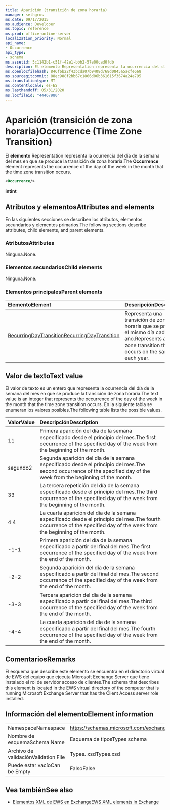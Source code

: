 ```yaml
---
title: Aparición (transición de zona horaria)
manager: sethgros
ms.date: 09/17/2015
ms.audience: Developer
ms.topic: reference
ms.prod: office-online-server
localization_priority: Normal
api_name:
- Occurrence
api_type:
- schema
ms.assetid: 5c1142b1-c51f-42e1-bbb2-57e00cad0fdb
description: El elemento Representation representa la ocurrencia del día de la semana del mes en que se produce la transición de zona horaria.
ms.openlocfilehash: 846f6b22f43bcda07b9408d768d0845a5acfe668
ms.sourcegitcommit: 88ec988f2bb67c1866d06b361615f3674a24e795
ms.translationtype: MT
ms.contentlocale: es-ES
ms.lasthandoff: 05/31/2020
ms.locfileid: "44467980"
---
```

# <a name="occurrence-time-zone-transition"></a><span data-ttu-id="cbcd1-103">Aparición (transición de zona horaria)</span><span class="sxs-lookup"><span data-stu-id="cbcd1-103">Occurrence (Time Zone Transition)</span></span>

<span data-ttu-id="cbcd1-104">El **elemento** Representation representa la ocurrencia del día de la semana del mes en que se produce la transición de zona horaria.</span><span class="sxs-lookup"><span data-stu-id="cbcd1-104">The **Occurrence** element represents the occurrence of the day of the week in the month that the time zone transition occurs.</span></span> 
  
```xml
<Occurrence/>
```

<span data-ttu-id="cbcd1-105">**int**</span><span class="sxs-lookup"><span data-stu-id="cbcd1-105">**int**</span></span>

## <a name="attributes-and-elements"></a><span data-ttu-id="cbcd1-106">Atributos y elementos</span><span class="sxs-lookup"><span data-stu-id="cbcd1-106">Attributes and elements</span></span>

<span data-ttu-id="cbcd1-107">En las siguientes secciones se describen los atributos, elementos secundarios y elementos primarios.</span><span class="sxs-lookup"><span data-stu-id="cbcd1-107">The following sections describe attributes, child elements, and parent elements.</span></span>
  
### <a name="attributes"></a><span data-ttu-id="cbcd1-108">Atributos</span><span class="sxs-lookup"><span data-stu-id="cbcd1-108">Attributes</span></span>

<span data-ttu-id="cbcd1-109">Ninguna.</span><span class="sxs-lookup"><span data-stu-id="cbcd1-109">None.</span></span>
  
### <a name="child-elements"></a><span data-ttu-id="cbcd1-110">Elementos secundarios</span><span class="sxs-lookup"><span data-stu-id="cbcd1-110">Child elements</span></span>

<span data-ttu-id="cbcd1-111">Ninguna.</span><span class="sxs-lookup"><span data-stu-id="cbcd1-111">None.</span></span>
  
### <a name="parent-elements"></a><span data-ttu-id="cbcd1-112">Elementos principales</span><span class="sxs-lookup"><span data-stu-id="cbcd1-112">Parent elements</span></span>

|<span data-ttu-id="cbcd1-113">**Elemento**</span><span class="sxs-lookup"><span data-stu-id="cbcd1-113">**Element**</span></span>|<span data-ttu-id="cbcd1-114">**Descripción**</span><span class="sxs-lookup"><span data-stu-id="cbcd1-114">**Description**</span></span>|
|:-----|:-----|
|[<span data-ttu-id="cbcd1-115">RecurringDayTransition</span><span class="sxs-lookup"><span data-stu-id="cbcd1-115">RecurringDayTransition</span></span>](recurringdaytransition.md) <br/> |<span data-ttu-id="cbcd1-116">Representa una transición de zona horaria que se produce el mismo día cada año.</span><span class="sxs-lookup"><span data-stu-id="cbcd1-116">Represents a time zone transition that occurs on the same day each year.</span></span>  <br/> |
   
## <a name="text-value"></a><span data-ttu-id="cbcd1-117">Valor de texto</span><span class="sxs-lookup"><span data-stu-id="cbcd1-117">Text value</span></span>

<span data-ttu-id="cbcd1-118">El valor de texto es un entero que representa la ocurrencia del día de la semana del mes en que se produce la transición de zona horaria.</span><span class="sxs-lookup"><span data-stu-id="cbcd1-118">The text value is an integer that represents the occurrence of the day of the week in the month that the time zone transition occurs.</span></span> <span data-ttu-id="cbcd1-119">En la siguiente tabla se enumeran los valores posibles.</span><span class="sxs-lookup"><span data-stu-id="cbcd1-119">The following table lists the possible values.</span></span>
  
|<span data-ttu-id="cbcd1-120">**Valor**</span><span class="sxs-lookup"><span data-stu-id="cbcd1-120">**Value**</span></span>|<span data-ttu-id="cbcd1-121">**Descripción**</span><span class="sxs-lookup"><span data-stu-id="cbcd1-121">**Description**</span></span>|
|:-----|:-----|
|<span data-ttu-id="cbcd1-122">1</span><span class="sxs-lookup"><span data-stu-id="cbcd1-122">1</span></span>  <br/> |<span data-ttu-id="cbcd1-123">Primera aparición del día de la semana especificado desde el principio del mes.</span><span class="sxs-lookup"><span data-stu-id="cbcd1-123">The first occurrence of the specified day of the week from the beginning of the month.</span></span>  <br/> |
|<span data-ttu-id="cbcd1-124">segundo</span><span class="sxs-lookup"><span data-stu-id="cbcd1-124">2</span></span>  <br/> |<span data-ttu-id="cbcd1-125">Segunda aparición del día de la semana especificado desde el principio del mes.</span><span class="sxs-lookup"><span data-stu-id="cbcd1-125">The second occurrence of the specified day of the week from the beginning of the month.</span></span>  <br/> |
|<span data-ttu-id="cbcd1-126">3</span><span class="sxs-lookup"><span data-stu-id="cbcd1-126">3</span></span>  <br/> |<span data-ttu-id="cbcd1-127">La tercera repetición del día de la semana especificado desde el principio del mes.</span><span class="sxs-lookup"><span data-stu-id="cbcd1-127">The third occurrence of the specified day of the week from the beginning of the month.</span></span>  <br/> |
|<span data-ttu-id="cbcd1-128">4 </span><span class="sxs-lookup"><span data-stu-id="cbcd1-128">4</span></span>  <br/> |<span data-ttu-id="cbcd1-129">La cuarta aparición del día de la semana especificado desde el principio del mes.</span><span class="sxs-lookup"><span data-stu-id="cbcd1-129">The fourth occurrence of the specified day of the week from the beginning of the month.</span></span>  <br/> |
|<span data-ttu-id="cbcd1-130">-1</span><span class="sxs-lookup"><span data-stu-id="cbcd1-130">-1</span></span>  <br/> |<span data-ttu-id="cbcd1-131">Primera aparición del día de la semana especificado a partir del final del mes.</span><span class="sxs-lookup"><span data-stu-id="cbcd1-131">The first occurrence of the specified day of the week from the end of the month.</span></span>  <br/> |
|<span data-ttu-id="cbcd1-132">-2</span><span class="sxs-lookup"><span data-stu-id="cbcd1-132">-2</span></span>  <br/> |<span data-ttu-id="cbcd1-133">Segunda aparición del día de la semana especificado a partir del final del mes.</span><span class="sxs-lookup"><span data-stu-id="cbcd1-133">The second occurrence of the specified day of the week from the end of the month.</span></span>  <br/> |
|<span data-ttu-id="cbcd1-134">-3</span><span class="sxs-lookup"><span data-stu-id="cbcd1-134">-3</span></span>  <br/> |<span data-ttu-id="cbcd1-135">Tercera aparición del día de la semana especificado a partir del final del mes.</span><span class="sxs-lookup"><span data-stu-id="cbcd1-135">The third occurrence of the specified day of the week from the end of the month.</span></span>  <br/> |
|<span data-ttu-id="cbcd1-136">-4</span><span class="sxs-lookup"><span data-stu-id="cbcd1-136">-4</span></span>  <br/> |<span data-ttu-id="cbcd1-137">La cuarta aparición del día de la semana especificado a partir del final del mes.</span><span class="sxs-lookup"><span data-stu-id="cbcd1-137">The fourth occurrence of the specified day of the week from the end of the month.</span></span>  <br/> |
   
## <a name="remarks"></a><span data-ttu-id="cbcd1-138">Comentarios</span><span class="sxs-lookup"><span data-stu-id="cbcd1-138">Remarks</span></span>

<span data-ttu-id="cbcd1-139">El esquema que describe este elemento se encuentra en el directorio virtual de EWS del equipo que ejecuta Microsoft Exchange Server que tiene instalado el rol de servidor acceso de clientes.</span><span class="sxs-lookup"><span data-stu-id="cbcd1-139">The schema that describes this element is located in the EWS virtual directory of the computer that is running Microsoft Exchange Server that has the Client Access server role installed.</span></span>
  
## <a name="element-information"></a><span data-ttu-id="cbcd1-140">Información del elemento</span><span class="sxs-lookup"><span data-stu-id="cbcd1-140">Element information</span></span>

|||
|:-----|:-----|
|<span data-ttu-id="cbcd1-141">Namespace</span><span class="sxs-lookup"><span data-stu-id="cbcd1-141">Namespace</span></span>  <br/> |https://schemas.microsoft.com/exchange/services/2006/types  <br/> |
|<span data-ttu-id="cbcd1-142">Nombre de esquema</span><span class="sxs-lookup"><span data-stu-id="cbcd1-142">Schema Name</span></span>  <br/> |<span data-ttu-id="cbcd1-143">Esquema de tipos</span><span class="sxs-lookup"><span data-stu-id="cbcd1-143">Types schema</span></span>  <br/> |
|<span data-ttu-id="cbcd1-144">Archivo de validación</span><span class="sxs-lookup"><span data-stu-id="cbcd1-144">Validation File</span></span>  <br/> |<span data-ttu-id="cbcd1-145">Types. xsd</span><span class="sxs-lookup"><span data-stu-id="cbcd1-145">Types.xsd</span></span>  <br/> |
|<span data-ttu-id="cbcd1-146">Puede estar vacío</span><span class="sxs-lookup"><span data-stu-id="cbcd1-146">Can be Empty</span></span>  <br/> |<span data-ttu-id="cbcd1-147">Falso</span><span class="sxs-lookup"><span data-stu-id="cbcd1-147">False</span></span>  <br/> |
   
## <a name="see-also"></a><span data-ttu-id="cbcd1-148">Vea también</span><span class="sxs-lookup"><span data-stu-id="cbcd1-148">See also</span></span>

- [<span data-ttu-id="cbcd1-149">Elementos XML de EWS en Exchange</span><span class="sxs-lookup"><span data-stu-id="cbcd1-149">EWS XML elements in Exchange</span></span>](ews-xml-elements-in-exchange.md)

